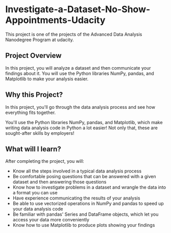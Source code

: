 # Investigate-a-Dataset-No-Show-Appointments-Udacity
This project is one of the projects of the Advanced Data Analysis Nanodegree Program at udacity.

## Project Overview
In this project, you will analyze a dataset and then communicate your findings about it. You will use the Python libraries NumPy, pandas, and Matplotlib to make your analysis easier.

## Why this Project?
In this project, you'll go through the data analysis process and see how everything fits together.

You'll use the Python libraries NumPy, pandas, and Matplotlib, which make writing data analysis code in Python a lot easier! Not only that, these are sought-after skills by employers!

## What will I learn?
After completing the project, you will:

* Know all the steps involved in a typical data analysis process
* Be comfortable posing questions that can be answered with a given dataset and then answering those questions
* Know how to investigate problems in a dataset and wrangle the data into a format you can use
* Have experience communicating the results of your analysis
* Be able to use vectorized operations in NumPy and pandas to speed up your data analysis code
* Be familiar with pandas' Series and DataFrame objects, which let you access your data more conveniently
* Know how to use Matplotlib to produce plots showing your findings
